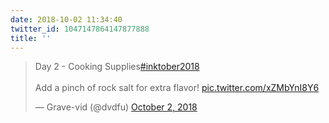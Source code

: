 ```yaml
---
date: 2018-10-02 11:34:40
twitter_id: 1047147864147877888
title: ''
---
```


<blockquote class="twitter-tweet"><p lang="en" dir="ltr">Day 2 - Cooking Supplies<a href="https://twitter.com/hashtag/inktober2018?src=hash&amp;ref_src=twsrc%5Etfw">#inktober2018</a><br><br>Add a pinch of rock salt for extra flavor! <a href="https://t.co/xZMbYnI8Y6">pic.twitter.com/xZMbYnI8Y6</a></p>&mdash; Grave-vid (@dvdfu) <a href="https://twitter.com/dvdfu/status/1047144722244952065?ref_src=twsrc%5Etfw">October 2, 2018</a></blockquote>
<script async src="https://platform.twitter.com/widgets.js" charset="utf-8"></script>
